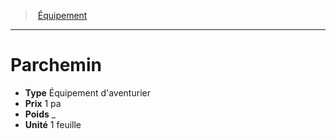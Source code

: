 ﻿---
!Equipment
Type: Équipement d'aventurier
Price: 1 pa
Weight: _
Unity: 1 feuille
Id: equipment_hd.md#parchemin
ParentLink: equipment_hd.md#Équipement
Name: Parchemin
ParentName: Équipement
NameLevel: 1
Attributes: {}
---
> [Équipement](hd_equipment.md)

---

# Parchemin

- **Type** Équipement d'aventurier
- **Prix** 1 pa
- **Poids** _
- **Unité** 1 feuille

